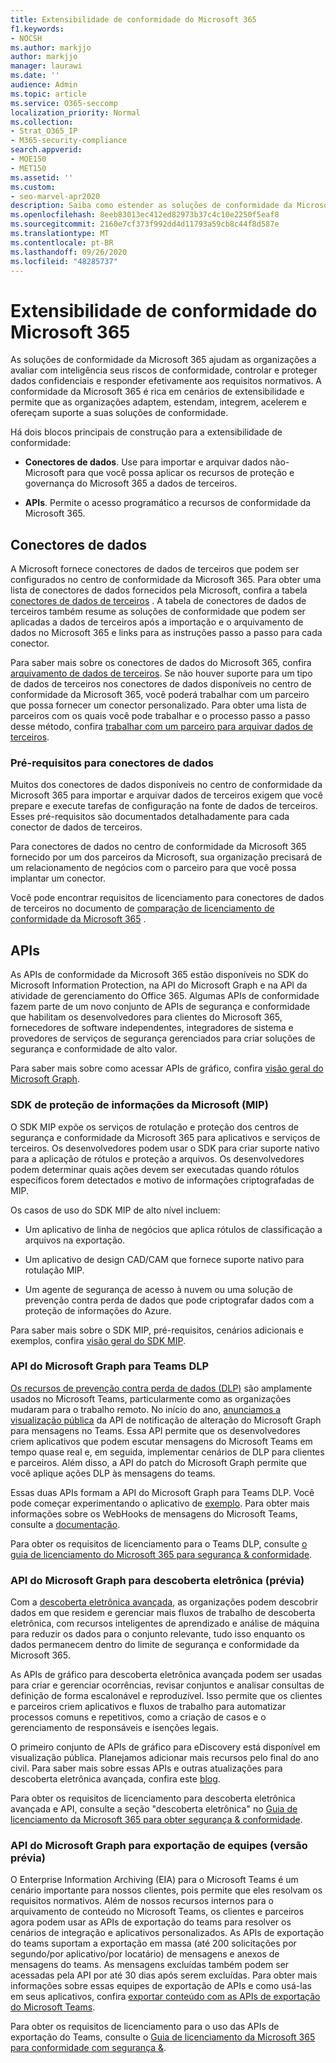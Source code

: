 ```yaml
---
title: Extensibilidade de conformidade do Microsoft 365
f1.keywords:
- NOCSH
ms.author: markjjo
author: markjjo
manager: laurawi
ms.date: ''
audience: Admin
ms.topic: article
ms.service: O365-seccomp
localization_priority: Normal
ms.collection:
- Strat_O365_IP
- M365-security-compliance
search.appverid:
- MOE150
- MET150
ms.assetid: ''
ms.custom:
- seo-marvel-apr2020
description: Saiba como estender as soluções de conformidade da Microsoft 365 usando conectores de dados de terceiros e APIs do Microsoft Graph.
ms.openlocfilehash: 8eeb83013ec412ed82973b37c4c10e2250f5eaf8
ms.sourcegitcommit: 2160e7cf373f992dd4d11793a59cb8c44f8d587e
ms.translationtype: MT
ms.contentlocale: pt-BR
ms.lasthandoff: 09/26/2020
ms.locfileid: "48285737"
---
```

# <a name="microsoft-365-compliance-extensibility"></a>Extensibilidade de conformidade do Microsoft 365

As soluções de conformidade da Microsoft 365 ajudam as organizações a avaliar com inteligência seus riscos de conformidade, controlar e proteger dados confidenciais e responder efetivamente aos requisitos normativos. A conformidade da Microsoft 365 é rica em cenários de extensibilidade e permite que as organizações adaptem, estendam, integrem, acelerem e ofereçam suporte a suas soluções de conformidade.

Há dois blocos principais de construção para a extensibilidade de conformidade:

- **Conectores de dados**. Use para importar e arquivar dados não-Microsoft para que você possa aplicar os recursos de proteção e governança do Microsoft 365 a dados de terceiros.

- **APIs**. Permite o acesso programático a recursos de conformidade da Microsoft 365.

## <a name="data-connectors"></a>Conectores de dados

A Microsoft fornece conectores de dados de terceiros que podem ser configurados no centro de conformidade da Microsoft 365. Para obter uma lista de conectores de dados fornecidos pela Microsoft, confira a tabela [conectores de dados de terceiros](archiving-third-party-data.md#third-party-data-connectors) . A tabela de conectores de dados de terceiros também resume as soluções de conformidade que podem ser aplicadas a dados de terceiros após a importação e o arquivamento de dados no Microsoft 365 e links para as instruções passo a passo para cada conector.

Para saber mais sobre os conectores de dados do Microsoft 365, confira [arquivamento de dados de terceiros](archiving-third-party-data.md). Se não houver suporte para um tipo de dados de terceiros nos conectores de dados disponíveis no centro de conformidade da Microsoft 365, você poderá trabalhar com um parceiro que possa fornecer um conector personalizado. Para obter uma lista de parceiros com os quais você pode trabalhar e o processo passo a passo desse método, confira [trabalhar com um parceiro para arquivar dados de terceiros](work-with-partner-to-archive-third-party-data.md).

### <a name="prerequisites-for-data-connectors"></a>Pré-requisitos para conectores de dados

Muitos dos conectores de dados disponíveis no centro de conformidade da Microsoft 365 para importar e arquivar dados de terceiros exigem que você prepare e execute tarefas de configuração na fonte de dados de terceiros. Esses pré-requisitos são documentados detalhadamente para cada conector de dados de terceiros.

Para conectores de dados no centro de conformidade da Microsoft 365 fornecido por um dos parceiros da Microsoft, sua organização precisará de um relacionamento de negócios com o parceiro para que você possa implantar um conector.

Você pode encontrar requisitos de licenciamento para conectores de dados de terceiros no documento de [comparação de licenciamento de conformidade da Microsoft 365](https://docs.microsoft.com/office365/servicedescriptions/downloads/microsoft-365-compliance-licensing-comparison.xlsx) .

## <a name="apis"></a>APIs

As APIs de conformidade da Microsoft 365 estão disponíveis no SDK do Microsoft Information Protection, na API do Microsoft Graph e na API da atividade de gerenciamento do Office 365. Algumas APIs de conformidade fazem parte de um novo conjunto de APIs de segurança e conformidade que habilitam os desenvolvedores para clientes do Microsoft 365, fornecedores de software independentes, integradores de sistema e provedores de serviços de segurança gerenciados para criar soluções de segurança e conformidade de alto valor.

Para saber mais sobre como acessar APIs de gráfico, confira [visão geral do Microsoft Graph](https://docs.microsoft.com/graph/overview).

### <a name="microsoft-information-protection-mip-sdk"></a>SDK de proteção de informações da Microsoft (MIP)

O SDK MIP expõe os serviços de rotulação e proteção dos centros de segurança e conformidade da Microsoft 365 para aplicativos e serviços de terceiros. Os desenvolvedores podem usar o SDK para criar suporte nativo para a aplicação de rótulos e proteção a arquivos. Os desenvolvedores podem determinar quais ações devem ser executadas quando rótulos específicos forem detectados e motivo de informações criptografadas de MIP.

Os casos de uso do SDK MIP de alto nível incluem:

- Um aplicativo de linha de negócios que aplica rótulos de classificação a arquivos na exportação.

- Um aplicativo de design CAD/CAM que fornece suporte nativo para rotulação MIP.

- Um agente de segurança de acesso à nuvem ou uma solução de prevenção contra perda de dados que pode criptografar dados com a proteção de informações do Azure.

Para saber mais sobre o SDK MIP, pré-requisitos, cenários adicionais e exemplos, confira [visão geral do SDK MIP](https://docs.microsoft.com/information-protection/develop/overview).

### <a name="microsoft-graph-api-for-teams-dlp"></a>API do Microsoft Graph para Teams DLP

[Os recursos de prevenção contra perda de dados (DLP)](dlp-microsoft-teams.md) são amplamente usados no Microsoft Teams, particularmente como as organizações mudaram para o trabalho remoto. No início do ano, [anunciamos a visualização pública](https://developer.microsoft.com/graph/blogs/announcing-change-notifications-for-microsoft-teams-messages/) da API de notificação de alteração do Microsoft Graph para mensagens no Teams. Essa API permite que os desenvolvedores criem aplicativos que podem escutar mensagens do Microsoft Teams em tempo quase real e, em seguida, implementar cenários de DLP para clientes e parceiros. Além disso, a API do patch do Microsoft Graph permite que você aplique ações DLP às mensagens do teams.

Essas duas APIs formam a API do Microsoft Graph para Teams DLP. Você pode começar experimentando o aplicativo de [exemplo](https://github.com/microsoftgraph/csharp-webhook-with-resource-data). Para obter mais informações sobre os WebHooks de mensagens do Microsoft Teams, consulte a [documentação](https://docs.microsoft.com/graph/api/subscription-post-subscriptions).

Para obter os requisitos de licenciamento para o Teams DLP, consulte [o guia de licenciamento do Microsoft 365 para segurança & conformidade](https://docs.microsoft.com/office365/servicedescriptions/microsoft-365-service-descriptions/microsoft-365-tenantlevel-services-licensing-guidance/microsoft-365-security-compliance-licensing-guidance#communication-data-loss-prevention-for-teams).

### <a name="microsoft-graph-api-for-ediscovery-preview"></a>API do Microsoft Graph para descoberta eletrônica (prévia)

Com a [descoberta eletrônica avançada](overview-ediscovery-20.md), as organizações podem descobrir dados em que residem e gerenciar mais fluxos de trabalho de descoberta eletrônica, com recursos inteligentes de aprendizado e análise de máquina para reduzir os dados para o conjunto relevante, tudo isso enquanto os dados permanecem dentro do limite de segurança e conformidade da Microsoft 365.

As APIs de gráfico para descoberta eletrônica avançada podem ser usadas para criar e gerenciar ocorrências, revisar conjuntos e analisar consultas de definição de forma escalonável e reproduzível. Isso permite que os clientes e parceiros criem aplicativos e fluxos de trabalho para automatizar processos comuns e repetitivos, como a criação de casos e o gerenciamento de responsáveis e isenções legais.

O primeiro conjunto de APIs de gráfico para eDiscovery está disponível em visualização pública. Planejamos adicionar mais recursos pelo final do ano civil. Para saber mais sobre essas APIs e outras atualizações para descoberta eletrônica avançada, confira este [blog](https://aka.ms/Ignite2020AeDAA).

Para obter os requisitos de licenciamento para descoberta eletrônica avançada e API, consulte a seção "descoberta eletrônica" no [Guia de licenciamento da Microsoft 365 para obter segurança & conformidade](https://docs.microsoft.com/office365/servicedescriptions/microsoft-365-service-descriptions/microsoft-365-tenantlevel-services-licensing-guidance/microsoft-365-security-compliance-licensing-guidance#ediscovery).

### <a name="microsoft-graph-api-for-teams-export-preview"></a>API do Microsoft Graph para exportação de equipes (versão prévia)

O Enterprise Information Archiving (EIA) para o Microsoft Teams é um cenário importante para nossos clientes, pois permite que eles resolvam os requisitos normativos. Além de nossos recursos internos para o arquivamento de conteúdo no Microsoft Teams, os clientes e parceiros agora podem usar as APIs de exportação do teams para resolver os cenários de integração e aplicativos personalizados. As APIs de exportação do teams suportam a exportação em massa (até 200 solicitações por segundo/por aplicativo/por locatário) de mensagens e anexos de mensagens do teams. As mensagens excluídas também podem ser acessadas pela API por até 30 dias após serem excluídas. Para obter mais informações sobre essas equipes de exportação de APIs e como usá-las em seus aplicativos, confira [exportar conteúdo com as APIs de exportação do Microsoft Teams](https://docs.microsoft.com/microsoftteams/export-teams-content).

Para obter os requisitos de licenciamento para o uso das APIs de exportação do Teams, consulte o [Guia de licenciamento da Microsoft 365 para conformidade com segurança &](https://docs.microsoft.com/office365/servicedescriptions/microsoft-365-service-descriptions/microsoft-365-tenantlevel-services-licensing-guidance/microsoft-365-security-compliance-licensing-guidance).
